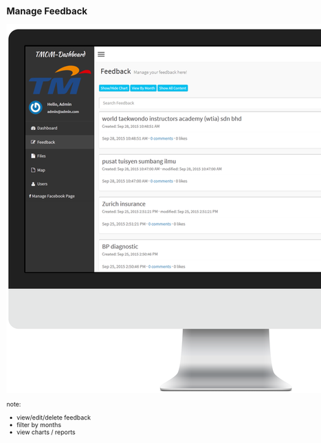 ##  Manage Feedback

<img style="background:none; border:none; box-shadow:none; max-width: 250%;" src="resources/dashboard-feedback.png">

note:
- view/edit/delete feedback
- filter by months
- view charts / reports
